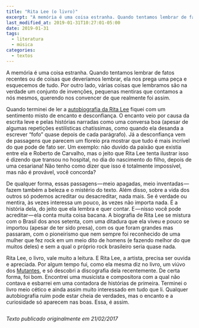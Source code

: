 ```yaml
---
title: "Rita Lee (o livro)"
excerpt: "A memória é uma coisa estranha. Quando tentamos lembrar de fatos recentes ou de coisas que deveríamos lembrar, ela nos prega uma peça e esquecemos de tudo."
last_modified_at: 2019-01-31T10:27:01-05:00
date: 2019-01-31
tags: 
  - literatura
  - música
categories:
  - textos
---
```


A memória é uma coisa estranha. Quando tentamos lembrar de fatos recentes ou de coisas que deveríamos lembrar, ela nos prega uma peça e esquecemos de tudo. Por outro lado, várias coisas que lembramos são na verdade um conjunto de invenções, pequenas mentiras que contamos a nós mesmos, querendo nos convencer de que realmente foi assim.

Quando terminei de ler a [autobiografia da Rita Lee](http://amzn.to/2m8m63K) fiquei com um sentimento misto de encanto e desconfiança. O encanto veio por causa da escrita leve e pelas histórias narradas como uma conversa boa (apesar de algumas repetições estilísticas chatíssimas, como quando ela desanda a escrever “fofo” quase depois de cada parágrafo). Já a desconfiança vem de passagens que parecem um floreio pra mostrar que tudo é mais incrível do que pode de fato ser. Um exemplo: não duvido da paixão que existia entre ela e Roberto de Carvalho, mas o jeito que Rita Lee tenta ilustrar isso é dizendo que transou no hospital, no dia do nascimento do filho, depois de uma cesariana! Não tenho como dizer que isso é totalmente impossível, mas não é provável, você concorda?

De qualquer forma, essas passagens — meio apagadas, meio inventadas — fazem também a beleza e o mistério do texto. Além disso, sobre a vida dos outros só podemos acreditar ou desacreditar, nada mais. Se é verdade ou mentira, às vezes interessa um pouco, às vezes não importa nada. É a história dela, do jeito que ela lembra e quer contar. E — nisso você pode acreditar — ela conta muita coisa bacana. A biografia de Rita Lee se mistura com o Brasil dos anos setenta, com uma ditadura que ela viveu e pouco se importou (apesar de ter sido presa), com os 
que foram grandes mas passaram, com o pioneirismo que nem sempre foi reconhecido de uma mulher que fez rock em um meio dito de homens (e fazendo melhor do que muitos deles) e sem a qual o próprio rock brasileiro seria quase nada.

Rita Lee, o livro, vale muito a leitura. E Rita Lee, a artista, precisa ser ouvida e apreciada. Por algum tempo fui, como ela mesma diz no livro, um viúvo dos [Mutantes](https://g.co/kgs/etAvKg), e só descobri a discografia dela recentemente. De certa forma, foi bom. Encontrei uma musicista e compositora com a qual não contava e esbarrei em uma contadora de histórias de primeira. Terminei o livro meio cético e ainda assim muito interessado em tudo que li. Qualquer autobiografia ruim pode estar cheia de verdades, mas o encanto e a curiosidade só aparecem nas boas. Essa, é assim.

<figure style="width: 150px" class="align-center">
  <img src="{{ site.url }}{{ site.baseurl }}/assets/images/rita-lee.jpeg" alt="">
</figure> 

*Texto publicado originalmente em 21/02/2017*
